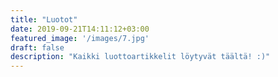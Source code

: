 ```yaml
---
title: "Luotot"
date: 2019-09-21T14:11:12+03:00
featured_image: '/images/7.jpg'
draft: false
description: "Kaikki luottoartikkelit löytyvät täältä! :)"
---
```


